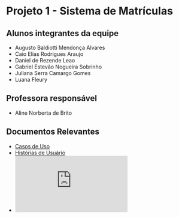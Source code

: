 # Projeto 1 - Sistema de Matrículas	 
  
## Alunos integrantes da equipe

* Augusto Baldiotti Mendonça Alvares
* Caio Elias Rodrigues Araujo
* Daniel de Rezende Leao
* Gabriel Estevão Nogueira Sobrinho
* Juliana Serra Camargo Gomes
* Luana Fleury

## Professora responsável

* Aline Norberta de Brito

## Documentos Relevantes

* [Casos de Uso](https://github.com/PUCMG-2023-02-LDS-GP4/lab-01/blob/main/projeto/versao-1.pdf)
* [Histórias de Usuário](https://github.com/PUCMG-2023-02-LDS-GP4/lab-01/blob/main/projeto/hist-de-usuario.md)
* ![image](https://github.com/PUCMG-2023-02-LDS-GP4/lab-01/blob/main/projeto/versao-1.pdf)
